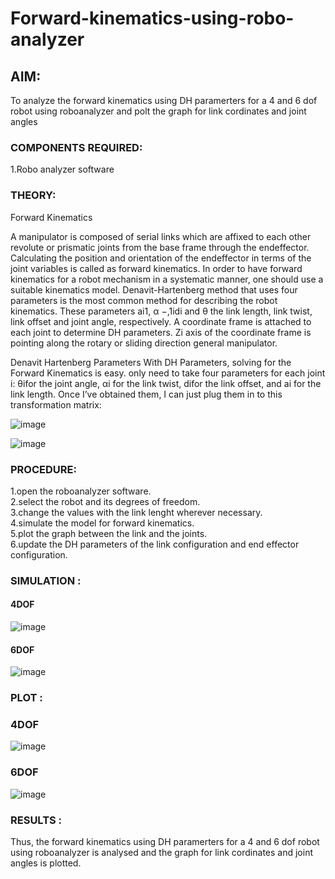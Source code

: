# Forward-kinematics-using-robo-analyzer

## AIM: 
To analyze the forward kinematics using DH paramerters for a 4 and 6 dof robot using roboanalyzer and polt the graph for link cordinates and joint angles
### COMPONENTS REQUIRED:
1.Robo analyzer software  


### THEORY: 
  
Forward Kinematics

A manipulator is composed of serial links which are affixed to each other revolute or prismatic joints from the base frame through the endeffector. 
Calculating the position and orientation of the endeffector in terms of the joint variables is called as forward kinematics. 
In order to have forward kinematics for a robot mechanism in a systematic manner, one should use a suitable kinematics model. 
Denavit-Hartenberg method that uses four parameters is the most common method for describing the robot kinematics. 
These parameters ai1, α −,1idi and θ the link length, link twist, link offset and joint angle, respectively. 
A coordinate frame is attached to each joint to determine DH parameters. Zi axis of the coordinate frame is pointing along the rotary or sliding direction general manipulator.

Denavit Hartenberg Parameters
With DH Parameters, solving for the Forward Kinematics is easy.  only need to take four parameters for each joint 
i: θifor the joint angle, 
αi for the link twist, 
difor the link offset, and 
ai for the link length. Once I’ve obtained them, I can just plug them in to this transformation matrix:


![image](https://user-images.githubusercontent.com/36288975/170172719-ed7befc9-2894-4344-bfd5-be831bb05308.png)

 ![image](https://user-images.githubusercontent.com/36288975/170172766-b8aeb788-7fd7-4de7-b340-f04656707ebd.png)

 

### PROCEDURE:
1.open the roboanalyzer software.<br>
2.select the robot and its degrees of freedom.<br>
3.change the values with the link lenght wherever necessary.<br>
4.simulate the model for forward kinematics.<br>
5.plot the graph between the link and the joints.<br>
6.update the DH parameters of the link configuration and end effector configuration.<br>




### SIMULATION :

 #### 4DOF
 
![image](https://user-images.githubusercontent.com/75235402/199652855-390aa418-65ac-4711-a2cc-fbad36e335dd.png)

 #### 6DOF
 
 ![image](https://user-images.githubusercontent.com/75235402/199652703-ce0944a7-7ce4-436f-bc2d-2f253e961af9.png)

 
 
 
 ### PLOT :
 
 
 ### 4DOF

 ![image](https://user-images.githubusercontent.com/75235402/199652300-d23d83d2-b6d0-4c80-a1ea-8f0896b780e4.png)

 
  ### 6DOF
 
 
 ![image](https://user-images.githubusercontent.com/75235402/199652662-8b3f95c0-58c6-45eb-ad2c-fc45f65bd529.png)

 
 
 
 

 
 














### RESULTS :  

Thus, the forward kinematics using DH paramerters for a 4 and 6 dof robot using roboanalyzer is analysed and the graph for link cordinates and joint angles is plotted.
